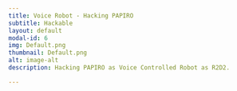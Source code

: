 ```yaml
---
title: Voice Robot - Hacking PAPIRO
subtitle: Hackable
layout: default
modal-id: 6
img: Default.png
thumbnail: Default.png
alt: image-alt
description: Hacking PAPIRO as Voice Controlled Robot as R2D2.

---
```

